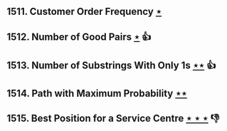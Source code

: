 ## 1511. Customer Order Frequency [$\star$](https://leetcode.com/problems/customer-order-frequency)

## 1512. Number of Good Pairs [$\star$](https://leetcode.com/problems/number-of-good-pairs) :thumbsup:

## 1513. Number of Substrings With Only 1s [$\star\star$](https://leetcode.com/problems/number-of-substrings-with-only-1s) :thumbsup:

## 1514. Path with Maximum Probability [$\star\star$](https://leetcode.com/problems/path-with-maximum-probability)

## 1515. Best Position for a Service Centre [$\star\star\star$](https://leetcode.com/problems/best-position-for-a-service-centre) :thumbsdown:

